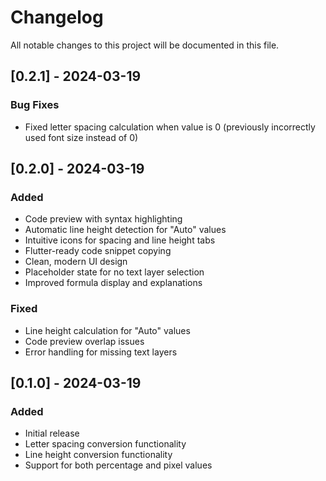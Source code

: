 # Changelog

All notable changes to this project will be documented in this file.

## [0.2.1] - 2024-03-19

### Bug Fixes
- Fixed letter spacing calculation when value is 0 (previously incorrectly used font size instead of 0)

## [0.2.0] - 2024-03-19

### Added
- Code preview with syntax highlighting
- Automatic line height detection for "Auto" values
- Intuitive icons for spacing and line height tabs
- Flutter-ready code snippet copying
- Clean, modern UI design
- Placeholder state for no text layer selection
- Improved formula display and explanations

### Fixed
- Line height calculation for "Auto" values
- Code preview overlap issues
- Error handling for missing text layers

## [0.1.0] - 2024-03-19

### Added
- Initial release
- Letter spacing conversion functionality
- Line height conversion functionality
- Support for both percentage and pixel values
